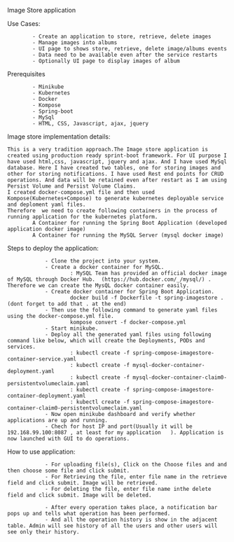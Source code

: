 Image Store application

Use Cases:

			- Create an application to store, retrieve, delete images 
			- Manage images into albums
			- UI page to shows store, retrieve, delete image/albums events
			- Data need to be available even after the service restarts
			- Optionally UI page to display images of album


Prerequisites

			- Minikube
			- Kubernetes
			- Docker
			- Kompose
			- Spring-boot
			- MySql
			- HTML, CSS, Javascript, ajax, jquery
			

Image store implementation details:

	This is a very tradition approach.The Image store application is created using production ready sprint-boot framework. For UI purpose I have used html,css, javascript, jquery and ajax. And I have used MySql database. Here I have created two tables, one for storing images and other for storing notifications. I have used Rest end points for CRUD operations. And data will be retained even after restart as I am using Persist Volume and Persist Volume Claims.
	I created docker-compose.yml file and then used Kompose(Kubernetes+Compose) to generate kubernetes deployable service and deploment yaml files.
	Therefore  we need to create following containers in the process of running application for the kubernetes platform.
			A Container for running the Spring Boot Application (developed application docker image)
			A Container for running the MySQL Server (mysql docker image)
				
				
				
Steps to deploy the application:

				- Clone the project into your system.
				- Create a docker container for MySQL.
						: MySQL Team has provided an official docker image of MySQL through Docker Hub.  (https://hub.docker.com/_/mysql/) . Therefore we can create the MysQL docker container easily.
				- Create docker container for Spring Boot Application.
						docker build -f Dockerfile -t spring-imagestore .(dont forget to add that . at the end)
				- Then use the following command to generate yaml files using the docker-compose.yml file.
						kompose convert -f docker-compose.yml
				- Start minikube.
				- Deploy all the generated yaml files using following command like below, which will create the Deployments, PODs and services.
						: kubectl create -f spring-compose-imagestore-container-service.yaml
						: kubectl create -f mysql-docker-container-deployment.yaml
						: kubectl create -f mysql-docker-container-claim0-persistentvolumeclaim.yaml
						: kubectl create -f spring-compose-imagestore-container-deployment.yaml
						: kubectl create -f spring-compose-imagestore-container-claim0-persistentvolumeclaim.yaml
				- Now open minikube dashboard and verify whether applications are up and running.
				- Chech for host IP and port(Usually it will be 192.168.99.100:8087 , at least for my application	). Application is now launched with GUI to do operations.


How to use application:

				- For uploading file(s), Click on the Choose files and and then choose some file and click submit.
				- For Retrieving the file, enter file name in the retrieve field and click submit. Image will be retrieved.
				- For deleting the file, enter file name inthe delete field and click submit. Image will be deleted.
				
				- After every operation takes place, a notification bar pops up and tells what operation has been performed.
				- And all the operation history is show in the adjacent table. Admin will see history of all the users and other users will see only their history.
				
